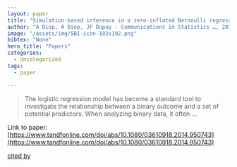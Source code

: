 ```yaml
---
layout: paper
title: "Simulation-based inference in a zero-inflated Bernoulli regression model"
author: "A Diop, A Diop, JF Dupuy - Communications in Statistics …, 2016 - Taylor & Francis"
image: "/assets/img/SBI-icon-192x192.png"
bibtex: "None"
hero_title: "Papers"
categories:
  - Uncategorized
tags:
  - paper

---
```

>The logistic regression model has become a standard tool to investigate the relationship between a binary outcome and a set of potential predictors. When analyzing binary data, it often …

Link to paper: [https://www.tandfonline.com/doi/abs/10.1080/03610918.2014.950743](https://www.tandfonline.com/doi/abs/10.1080/03610918.2014.950743)

[cited by](https://scholar.google.com/scholar?cites=9320708489341727215&as_sdt=2005&sciodt=0,5&hl=en&num=20)
